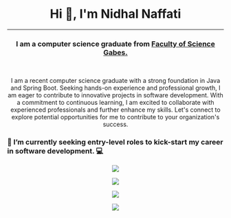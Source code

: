 <h1 align="center">Hi 👋, I'm Nidhal Naffati</h1>
<hr>
<h3 align="center">I am a computer science graduate from <a href="http://www.fsg.rnu.tn/" target="_blank" rel="noreferrer">Faculty of Science Gabes.</a></h3>
<br>

<p align="center">
I am a recent computer science graduate with a strong foundation in Java and Spring Boot. Seeking hands-on experience and professional growth, I am eager to contribute to innovative projects in software development. With a commitment to continuous learning, I am excited to collaborate with experienced professionals and further enhance my skills. Let's connect to explore potential opportunities for me to contribute to your organization's success.
</p>

<h3> 🔭 I’m currently seeking entry-level roles to kick-start my career in software development. 💻</h3>

<p align="center">
  <a href="https://skillicons.dev">
    <img src="https://skillicons.dev/icons?i=java,spring,py,flask,js,ts,nodejs,electron" />
  </a>
</p>

<p align="center">
  <a href="https://skillicons.dev">
    <img src="https://skillicons.dev/icons?i=html,css,tailwind,bootstrap,js,ts,vue,nuxtjs,react" />
  </a>
</p>


<p align="center">
  <a href="https://skillicons.dev">
    <img src="https://skillicons.dev/icons?i=postgres,mysql,mongo,redis" />
  </a>
</p>


<p align="center">
  <a href="https://skillicons.dev">
    <img src="https://skillicons.dev/icons?i=git,linux,docker,maven,gradle,vscode,idea,postman" />
  </a>
</p>
</p>

